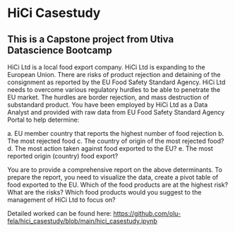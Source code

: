 # HiCi Casestudy
## This is a Capstone project from Utiva Datascience Bootcamp

HiCi Ltd is a local food export company. HiCi Ltd is expanding to the European
Union. There are risks of product rejection and detaining of the consignment as reported
by the EU Food Safety Standard Agency. HiCi Ltd needs to overcome various regulatory
hurdles to be able to penetrate the EU market. The hurdles are border rejection, and
mass destruction of substandard product. You have been employed by HiCi Ltd as a Data
Analyst and provided with raw data from EU Food Safety Standard Agency Portal to help
determine:

a. EU member country that reports the highest number of food rejection
b. The most rejected food
c. The country of origin of the most rejected food?
d. The most action taken against food exported to the EU?
e. The most reported origin (country) food export?

You are to provide a comprehensive report on the above determinants. To prepare the
report, you need to visualize the data, create a pivot table of food exported to the EU.
Which of the food products are at the highest risk? What are the risks?
Which food products would you suggest to the management of HiCi Ltd to focus on?

Detailed worked can be found here: https://github.com/olu-fela/hici_casestudy/blob/main/hici_casestudy.ipynb